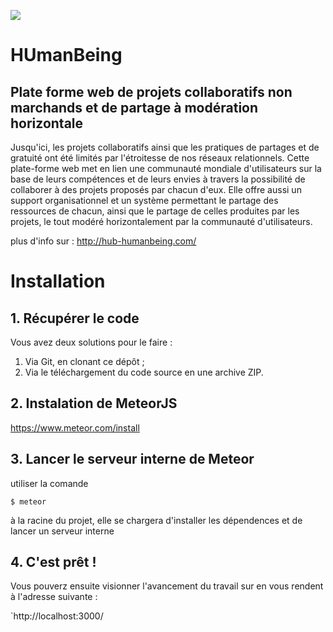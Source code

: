 ![](http://img15.hostingpics.net/pics/421242aquarelleHUBV1.gif)

HUmanBeing
==========

## Plate forme web de projets collaboratifs non marchands et de partage à modération horizontale

Jusqu'ici, les projets collaboratifs ainsi que les pratiques de partages et de gratuité ont été limités par l'étroitesse de nos réseaux relationnels. Cette plate-forme web met en lien une communauté mondiale d'utilisateurs sur la base de leurs compétences et de leurs envies à travers la possibilité de collaborer à des projets proposés par chacun d'eux. Elle offre aussi un support organisationnel et un système permettant le partage des ressources de chacun, ainsi que le partage de celles produites par les projets, le tout modéré horizontalement par la communauté d'utilisateurs.

plus d'info sur : http://hub-humanbeing.com/
# Installation
## 1. Récupérer le code
Vous avez deux solutions pour le faire :

1. Via Git, en clonant ce dépôt ;
2. Via le téléchargement du code source en une archive ZIP.

## 2. Instalation de MeteorJS
   https://www.meteor.com/install
   
## 3. Lancer le serveur interne de Meteor
   utiliser la comande
   
    $ meteor
    
à la racine du projet, elle se chargera d'installer les dépendences et de lancer un serveur interne

## 4. C'est prêt !

Vous pouverz ensuite visionner l'avancement du travail sur en vous rendent à l'adresse suivante :
        
 `http://localhost:3000/
   
   
